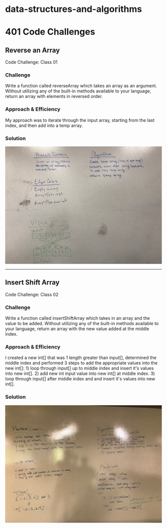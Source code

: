 # data-structures-and-algorithms

# 401 Code Challenges

## Reverse an Array
Code Challenge: Class 01

### Challenge
Write a function called reverseArray which takes an array as an argument. Without utilizing any of the built-in methods available to your language, return an array with elements in reversed order.

### Approach & Efficiency
My approach was to iterate through the input array, starting from the last index, and then add into a temp array.

### Solution
![Alt text](code401challenges/assets/array_reverse.JPG?raw=true "Array Reverse Whiteboard")

----

## Insert Shift Array
Code Challenge: Class 02

### Challenge
Write a function called insertShiftArray which takes in an array and the value to be added. Without utilizing any of the built-in methods available to your language, return an array with the new value added at the middle index.

### Approach & Efficiency
I created a new int[] that was 1 length greater than input[], determined the middle index and performed 3 steps to add the appropriate values into the new int[]: 1) loop through input[] up to middle index and insert it's values into new int[]. 2) add new int input value into new int[] at middle index. 3) loop through input[] after middle index and and insert it's values into new int[]. 

### Solution
![](code401challenges/assets/array_shift.JPG)

